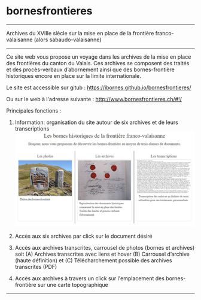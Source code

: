 # bornesfrontieres
__________________________________________________________________________________________________________
Archives du XVIIIe siècle sur la mise en place de la frontière franco-valaisanne (alors sabaudo-valaisanne)
__________________________________________________________________________________________________________
Ce site web vous propose un voyage dans les archives de la mise en place des frontières du
canton du Valais. Ces archives se composent des traités et des procès-verbaux d’abornement
ainsi que des bornes-frontière historiques encore en place sur la limite internationale. 

Le site est accessible sur gitub :
https://ibornes.github.io/bornesfrontieres/

Ou sur le web à l'adresse suivante :
http://www.bornesfrontieres.ch/#!/

Principales fonctions :
1. Information: organisation du site autour de six archives et de leurs transcriptions
![info](doc/info.JPG)

2. Accès aux six archives par click sur le document désiré
3. Accès aux archives transcrites, carrousel de photos (bornes et archives) soit
    (A) Archives transcrites avec liens et hover
    (B) Carrousel d’archive (haute définition)
    et (C) Télécharchement possible des archives transcrites (PDF)
4. Accès aux archives à travers un click sur l'emplacement des bornes-frontière sur une carte topographique

__________________________________________________________________________________________________________
